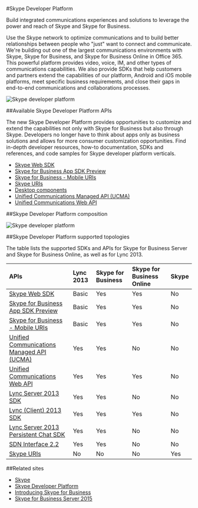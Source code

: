 #Skype Developer Platform

Build integrated communications experiences and solutions to leverage the power and reach of Skype and Skype for Business.

Use the Skype network to optimize communications and to build better relationships between people who "just" want to connect
 and communicate. We're building out one of the largest communications environments with Skype, Skype for Business, and 
 Skype for Business Online in Office 365. This powerful platform provides video, voice, IM, and other types of communications
  capabilities. We also provide SDKs that help customers and partners  extend the capabilities of our platform, Android and iOS mobile platforms, meet specific business requirements, and close their gaps in end-to-end communications and collaborations processes.

![Skype developer platform](images/skype.png)



##Available Skype Developer Platform APIs 

The new Skype Developer Platform provides opportunities to customize and extend the capabilities not only with Skype for Business but also through Skype. Developers no longer have to think about apps only as business solutions and allows for more consumer customization opportunities. Find in-depth developer resources, how-to documentation, SDKs and references, and code samples for Skype developer platform verticals.

- [Skype Web SDK](WebSDK/SkypeWebSDK.md)
- [Skype for Business App SDK Preview](AppSDK/SkypeAppSDK.md)
- [Skype for Business - Mobile URIs](Skype-For-Business-Uris/SfBMobileURI.md)
- [Skype URIs](https://msdn.microsoft.com/en-us/library/office/dn745878.aspx)
- [Desktop components](https://msdn.microsoft.com/en-us/library/office/jj933180.aspx)
- [Unified Communications Managed API (UCMA)](https://msdn.microsoft.com/en-us/library/office/dn454984.aspx)
- [Unified Communications Web API](ucwa/UnifiedCommunicationsWebAPI2_0.md)




##Skype Developer Platform composition

![Skype developer platform](images/SkypeDevPlatform.png)

##Skype Developer Platform supported topologies

The table lists the supported SDKs and APIs for Skype for Business Server and Skype for Business Online, as well as for Lync 2013.

|**APIs**|**Lync 2013**|**Skype for Business**|**Skype for Business Online**|**Skype**|
|:-----|:-----|:-----|:-----|:-----|
|[Skype Web SDK](WebSDK/SkypeWebSDK.md)|Basic|Yes|Yes|No|
|[Skype for Business App SDK Preview](AppSDK/SkypeAppSDK.md)|Basic|Yes|Yes|No|
|[Skype for Business - Mobile URIs](Skype-For-Business-Uris/SfBMobileURI.md)|Basic|Yes|Yes|No|
|[Unified Communications Managed API (UCMA)](https://msdn.microsoft.com/en-us/library/office/dn454984.aspx)|Yes|Yes|No|No|
|[Unified Communications Web API](ucwa/UnifiedCommunicationsWebAPI2_0.md)|Yes|Yes|Yes|No|
|[Lync Server 2013 SDK](https://msdn.microsoft.com/en-us/library/office/dn454964.aspx)|Yes|Yes|No|No|
|[Lync (Client) 2013 SDK](https://msdn.microsoft.com/en-us/library/office/jj933180.aspx)|Yes|Yes|Yes|No|
|[Lync Server 2013 Persistent Chat SDK](https://msdn.microsoft.com/en-us/library/office/dn454982.aspx)|Yes|Yes|No|No|
|[SDN Interface 2.2](https://msdn.microsoft.com/en-us/library/office/dn785131.aspx)|Yes|Yes|No|No|
|[Skype URIs](https://msdn.microsoft.com/en-us/library/office/dn785131.aspx)|No|No|No|Yes|



##Related sites 
- [Skype](http://www.skype.com/en/)
- [Skype Developer Platform](http://dev.office.com/skype)
- [Introducing Skype for Business](http://blogs.skype.com/2014/11/11/introducing-skype-for-business/)
- [Skype for Business Server 2015](https://technet.microsoft.com/en-us/library/gg398616.aspx)

